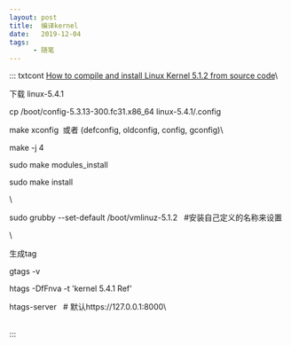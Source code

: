 ```yaml
---
layout: post
title:  编译kernel
date:   2019-12-04
tags:
      - 随笔
---
```

::: txtcont
[How to compile and install Linux Kernel 5.1.2 from source
code](https://www.cnblogs.com/qccz123456/p/11009502.html)\

下载 linux-5.4.1

cp /boot/config-5.3.13-300.fc31.x86_64 linux-5.4.1/.config

make xconfig  或者 (defconfig, oldconfig, config, gconfig)\

make -j 4

sudo make modules_install

sudo make install

\

sudo grubby
\--set-default /boot/vmlinuz-5.1.2   #安装自己定义的名称来设置

\

生成tag

gtags -v

htags -DfFnva -t \'kernel 5.4.1 Ref\'

htags-server   # 默认https://127.0.0.1:8000\

\
:::
